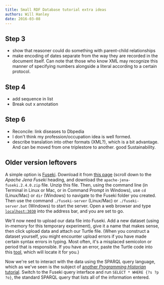 ```yaml
---
title: Small RDF Database tutorial extra ideas
authors: Will Hanley
date: 2016-03-08
---
```


## Step 3
* show that reasoner could do something with parent-child relationships
* make encoding of dates separate from the way they are recorded in the document itself. Can note that those who know XML may recognize this manner of specifying numbers alongside a literal according to a certain protocol.

## Step 4
* add sequence in list
* Break out x annotation

## Step 6
* Reconcile: link diseases to Dbpedia
* I don't think my profession/occupation idea is well formed.
* describe translation into other formats (XML?), which is a bit advantage. And can be moved from one triplestore to another. good Sustainability.


## Older version leftovers

A simple option is [Fuseki](https://jena.apache.org/documentation/serving_data/). Download it from [this page](https://jena.apache.org/download/index.cgi) (scroll down to the *Apache Jena Fuseki* heading, and download the `apache-jena-fuseki.2.4.0.zip` file. Unzip this file. Then, using the command line (in Terminal in Linux or Mac, or in Command Prompt in Windows), use `cd` (Linux/Mac) or `dir` (Windows) to navigate to the Fuseki folder you created. Then use the command `./fuseki-server` (Linux/Mac) or `./fuseki-server.bat` (Windows) to start the server. Open a web browser and type [`localhost:3030`](localhost:3030) into the address bar, and you are set to go.

We'll now need to upload our data file into Fuseki. Add a new dataset (using in-memory for this temporary experiment), give it a name that makes sense, then click upload data and attach our Turtle file. (When you construct a dataset yourself, you might encounter upload errors if you have made certain syntax errors in typing. Most often, it's a misplaced semicolon or period that is responsible. If you have an error, paste the Turtle code into this [tool](http://www.easyrdf.org/converter), which will locate it for you.)

Now we're set to interact with the data using the SPARQL query language, which as we've seen is the subject of [another *Programming Historian* tutorial](http://programminghistorian.org/lessons/graph-databases-and-SPARQL). Switch to the Fuseki query interface and run `SELECT * WHERE {?s ?p ?o}`, the standard SPARQL query that lists all of the information entered.

